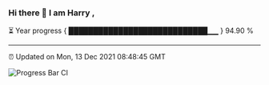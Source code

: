 ### Hi there 👋 I am Harry , 

⏳ Year progress { ████████████████████████████▁▁ } 94.90 %

---

⏰ Updated on Mon, 13 Dec 2021 08:48:45 GMT

![Progress Bar CI](https://github.com/duykhang68/duykhang68/workflows/Progress%20Bar%20CI/badge.svg)
